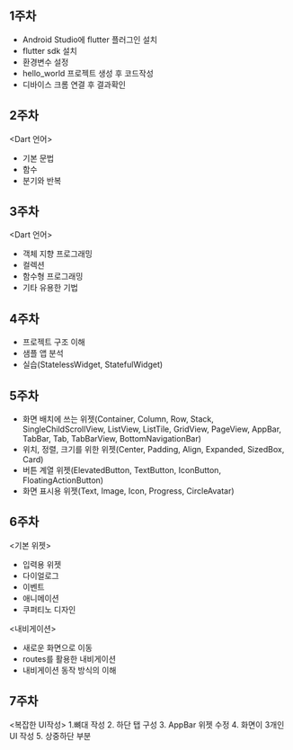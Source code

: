 <h2>1주차</h2>

- Android Studio에 flutter 플러그인 설치
- flutter sdk 설치
- 환경변수 설정
- hello_world 프로젝트 생성 후 코드작성
- 디바이스 크롬 연결 후 결과확인

<h2>2주차</h2>

<Dart 언어>
- 기본 문법
- 함수
- 분기와 반복

<h2>3주차</h2>

<Dart 언어>
- 객체 지향 프로그래밍
- 컬렉션
- 함수형 프로그래밍
- 기타 유용한 기법
  
<h2>4주차</h2>

- 프로젝트 구조 이해
- 샘플 앱 분석
- 실습(StatelessWidget, StatefulWidget)

<h2>5주차</h2>

- 화면 배치에 쓰는 위젯(Container, Column, Row, Stack, SingleChildScrollView, ListView, ListTile, GridView, PageView, AppBar, TabBar, Tab, TabBarView, BottomNavigationBar)
- 위치, 정렬, 크기를 위한 위젯(Center, Padding, Align, Expanded, SizedBox, Card)
- 버튼 계열 위젯(ElevatedButton, TextButton, IconButton, FloatingActionButton)
- 화면 표시용 위젯(Text, Image, Icon, Progress, CircleAvatar)

<h2>6주차</h2>

<기본 위젯>
- 입력용 위젯
- 다이얼로그
- 이벤트
- 애니메이션
- 쿠퍼티노 디자인

<내비게이션>
- 새로운 화면으로 이동
- routes를 활용한 내비게이션
- 내비게이션 동작 방식의 이해

<h2>7주차</h2>

<복잡한 UI작성>
1.뼈대 작성
2. 하단 탭 구성
3. AppBar 위젯 수정
4. 화면이 3개인 UI 작성
5. 상중하단 부분 
